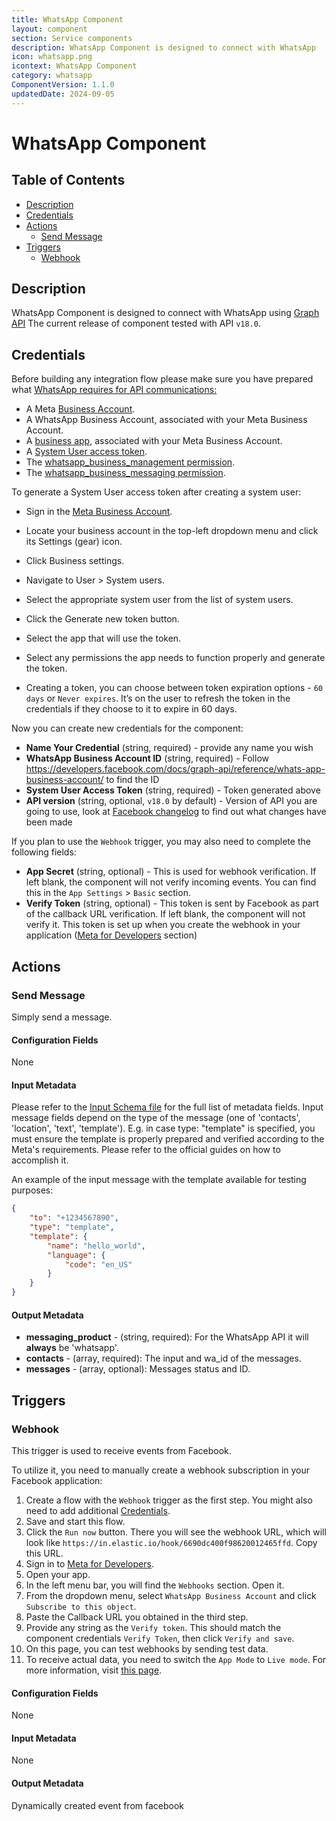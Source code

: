 ```yaml
---
title: WhatsApp Component
layout: component
section: Service components
description: WhatsApp Component is designed to connect with WhatsApp
icon: whatsapp.png
icontext: WhatsApp Component
category: whatsapp
ComponentVersion: 1.1.0
updatedDate: 2024-09-05
---
```


# WhatsApp Component

## Table of Contents

* [Description](#description)
* [Credentials](#credentials)
* [Actions](#actions)
  * [Send Message](#send-message)
* [Triggers](#triggers)
  * [Webhook](#webhook)

## Description

WhatsApp Component is designed to connect with WhatsApp using [Graph API](https://developers.facebook.com/docs/graph-api)
The current release of component tested with API `v18.0`.

## Credentials

Before building any integration flow please make sure you have prepared what [WhatsApp requires for API communications:](https://developers.facebook.com/docs/whatsapp/business-management-api/get-started#testing-endpoints)
* A Meta [Business Account](https://business.facebook.com/).
* A WhatsApp Business Account, associated with your Meta Business Account.
* A [business app](https://developers.facebook.com/docs/development/create-an-app/app-dashboard/app-types#business), associated with your Meta Business Account.
* A [System User access token](https://developers.facebook.com/docs/development/create-an-app/app-dashboard/app-types#business).
* The [whatsapp_business_management permission](https://developers.facebook.com/docs/permissions#w).
* The [whatsapp_business_messaging permission](https://developers.facebook.com/docs/permissions#w).

To generate a System User access token after creating a system user:
* Sign in the [Meta Business Account](https://business.facebook.com/).
* Locate your business account in the top-left dropdown menu and click its Settings (gear) icon.
* Click Business settings.
* Navigate to User > System users.
* Select the appropriate system user from the list of system users.
* Click the Generate new token button.
* Select the app that will use the token.
* Select any permissions the app needs to function properly and generate the token.

* Creating a token, you can choose between token expiration options - `60 days` or `Never expires`. It’s on the user to refresh the token in the credentials if they choose to it to expire in 60 days.

Now you can create new credentials for the component:
* **Name Your Credential** (string, required) - provide any name you wish
* **WhatsApp Business Account ID** (string, required) - Follow https://developers.facebook.com/docs/graph-api/reference/whats-app-business-account/ to find the ID
* **System User Access Token** (string, required) - Token generated above
* **API version** (string, optional, `v18.0` by default) - Version of API you are going to use, look at [Facebook changelog](https://developers.facebook.com/docs/graph-api/changelog) to find out what changes have been made

If you plan to use the `Webhook` trigger, you may also need to complete the following fields:

* **App Secret** (string, optional) - This is used for webhook verification. If left blank, the component will not verify incoming events. You can find this in the `App Settings` > `Basic` section.
* **Verify Token** (string, optional) - This token is sent by Facebook as part of the callback URL verification. If left blank, the component will not verify it. This token is set up when you create the webhook in your application ([Meta for Developers](https://developers.facebook.com/apps/) section)

## Actions

### Send Message

Simply send a message.

#### Configuration Fields

None

#### Input Metadata

Please refer to the [Input Schema file](./src/schemas/actions/sendMessage.in.json) for the full list of metadata fields.
Input message fields depend on the type of the message (one of 'contacts', 'location', 'text', 'template').
E.g. in case type: "template" is specified, you must ensure the template is properly prepared and verified according to the Meta's requirements.
Please refer to the official guides on how to accomplish it.

An example of the input message with the template available for testing purposes:
```json
{
    "to": "+1234567890",
    "type": "template",
    "template": {
        "name": "hello_world",
        "language": {
            "code": "en_US"
        }
    }
}
```

#### Output Metadata

* **messaging_product** - (string, required): For the WhatsApp API it will **always** be 'whatsapp'.
* **contacts** - (array, required): The input and wa_id of the messages.
* **messages** - (array, optional): Messages status and ID.

## Triggers

### Webhook

This trigger is used to receive events from Facebook.

To utilize it, you need to manually create a webhook subscription in your Facebook application:

1. Create a flow with the `Webhook` trigger as the first step. You might also need to add additional [Credentials](#credentials).
2. Save and start this flow.
3. Click the `Run now` button. There you will see the webhook URL, which will look like `https://in.elastic.io/hook/6690dc400f98620012465ffd`. Copy this URL.
4. Sign in to [Meta for Developers](https://developers.facebook.com/apps/).
5. Open your app.
6. In the left menu bar, you will find the `Webhooks` section. Open it.
7. From the dropdown menu, select `WhatsApp Business Account` and click `Subscribe to this object`.
8. Paste the Callback URL you obtained in the third step.
9. Provide any string as the `Verify token`. This should match the component credentials `Verify Token`, then click `Verify and save`.
10. On this page, you can test webhooks by sending test data.
11. To receive actual data, you need to switch the `App Mode` to `Live mode`. For more information, visit [this page](https://developers.facebook.com/docs/development/build-and-test/app-modes/).

#### Configuration Fields

None

#### Input Metadata

None

#### Output Metadata

Dynamically created event from facebook
